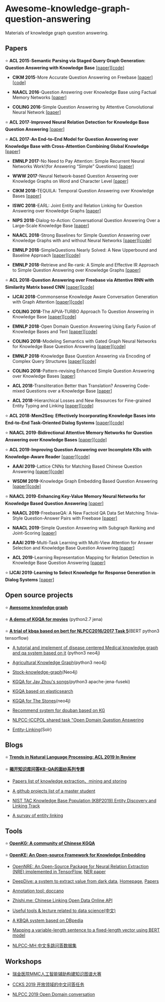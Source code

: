 # Awesome-knowledge-graph-question-answering
Materials of knowledge graph question answering.

## Papers

:star: **ACL 2015**-**Semantic Parsing via Staged Query Graph Generation: Question Answering with Knowledge Base** 
[[paper]](https://www.microsoft.com/en-us/research/publication/semantic-parsing-via-staged-query-graph-generation-question-answering-with-knowledge-base/)[[code]](https://github.com/scottyih/STAGG) 

- **CIKM 2015**-More Accurate Question Answering on Freebase 
[[paper]](https://dl_acm.gg363.site/citation.cfm?id=2806472)[[code]](https://github.com/ad-freiburg/aqqu)

- **NAACL 2016**-Question Answering over Knowledge Base using Factual Memory Networks
[[paper]](https://www.aclweb.org/anthology/N16-2016.pdf)

- **COLING 2016**-Simple Question Answering by Attentive Convolutional Neural Network
[[paper]](https://www.aclweb.org/anthology/C16-1164.pdf)

:star:  **ACL 2017**-**Improved Neural Relation Detection for Knowledge Base Question Answering**
[[paper]](https://arxiv.org/pdf/1704.06194.pdf)

:star:  **ACL 2017**-**An End-to-End Model for Question Answering over Knowledge Base with Cross-Attention Combining Global Knowledge**
[[paper]](https://www.aclweb.org/anthology/P17-1021.pdf)

- **EMNLP 2017**-No Need to Pay Attention: Simple Recurrent Neural Networks Work!(for Answering “Simple” Questions)
[[paper]](https://www.aclweb.org/anthology/D17-1307.pdf)

- **WWW 2017**-Neural Network-based Question Answering over Knowledge Graphs on Word and Character Level
[[paper]](https://dl.acm.org/ft_gateway.cfm?id=3052675&ftid=1864214&dwn=1&CFID=166354814&CFTOKEN=b24a6cc918c31342-57EF028D-FC77-0D58-1C25E6922FA4B332)

- **CIKM 2018**-TEQUILA: Temporal Question Answering over Knowledge Bases
[[paper]](https://dl.acm.org/citation.cfm?id=3269247&dl=ACM&coll=DL)

- **ISWC 2018**-EARL: Joint Entity and Relation Linking for Question Answering over Knowledge Graphs
[[paper]](https://arxiv.org/pdf/1801.03825.pdf)

- **NIPS 2018**-Dialog-to-Action: Conversational Question Answering Over a Large-Scale Knowledge Base
[[paper]](http://papers.nips.cc/paper/7558-dialog-to-action-conversational-question-answering-over-a-large-scale-knowledge-base)

- **NAACL 2018**-Strong Baselines for Simple Question Answering over Knowledge Graphs with and without Neural Networks 
[[paper]](https://www.aclweb.org/anthology/N18-2047.pdf)[[code]](https://github.com/castorini/BuboQA)

- **EMNLP 2018**-SimpleQuestions Nearly Solved: A New Upperbound and Baseline Approach 
[[paper]](http://aclweb.org/anthology/D18-1051)[[code]](https://github.com/PetrochukM/Simple-QA-EMNLP-2018)

- **EMNLP 2018**-Retrieve and Re-rank: A Simple and Effective IR Approach to Simple Question Answering over Knowledge Graphs
[[paper]](https://www.aclweb.org/anthology/W18-5504.pdf)

:star:  **ACL 2018**-**Question Answering over Freebase via Attentive RNN with Similarity Matrix based CNN** 
[[paper]](https://arxiv.gg363.site/vc/arxiv/papers/1804/1804.03317v2.pdf)[[code]](https://github.com/quyingqi/kbqa-ar-smcnn)

- **IJCAI 2018**-Commonsense Knowledge Aware Conversation Generation with Graph Attention
[[paper]](https://www.ijcai.org/proceedings/2018/0643.pdf)[[code]](https://github.com/tuxchow/ccm)

- **COLING 2018**-The APVA-TURBO Approach To Question Answering in Knowledge Base 
[[paper]](https://www.aclweb.org/anthology/C18-1170.pdf)[[code]](https://github.com/wavewangyue/kbqa)

- **EMNLP 2018**-Open Domain Question Answering Using Early Fusion of Knowledge Bases and Text
[[paper]](https://arxiv.org/pdf/1809.00782.pdf)[[code]](https://github.com/OceanskySun/GraftNet)

- **COLING 2018**-Modeling Semantics with Gated Graph Neural Networks for Knowledge Base Question Answering
[[paper]](https://www.aclweb.org/anthology/C18-1280.pdf)[[code]](https://github.com/UKPLab/coling2018-graph-neural-networks-question-answering)

- **EMNLP 2018**-Knowledge Base Question Answering via Encoding of Complex Query Structures
[[paper]](http://www.cs.sjtu.edu.cn/~kzhu/papers/kzhu-kbqa-complex.pdf)[[code]](http://202.120.38.146/CompQA/)

- **COLING 2018**-Pattern-revising Enhanced Simple Question Answering over Knowledge Bases
[[paper]](https://www.aclweb.org/anthology/C18-1277.pdf)

- **ACL 2018**-Transliteration Better than Translation? Answering Code-mixed Questions over a Knowledge Base
[[paper]](https://www.aclweb.org/anthology/W18-3205.pdf)

- **ACL 2018**-Hierarchical Losses and New Resources for Fine-grained Entity Typing and Linking
[[paper]](https://people.cs.umass.edu/~luke/hierarchical-losses-resources.pdf)[[code]](https://github.com/MurtyShikhar/Hierarchical-Typing)

:star:  **ACL 2018**-**Mem2Seq: Effectively Incorporating Knowledge Bases into End-to-End Task-Oriented Dialog Systems**
[[paper]](https://arxiv.gg363.site/pdf/1804.08217.pdf)[[code]](https://github.com/HLTCHKUST/Mem2Seq)

:star:  **NAACL 2019**-**Bidirectional Attentive Memory Networks for Question Answering over Knowledge Bases**
[[paper]](https://arxiv.org/pdf/1903.02188.pdf)[[code]](https://github.com/hugochan/BAMnet)

:star:  **ACL 2019**-**Improving Question Answering over Incomplete KBs with Knowledge-Aware Reader**
[[paper]](https://arxiv.org/pdf/1905.07098.pdf)[[code]](https://github.com/xwhan/Knowledge-Aware-Reader)

- **AAAI 2019**-Lattice CNNs for Matching Based Chinese Question Answering
[[paper]](https://arxiv.org/pdf/1902.09087.pdf)[[code]](https://github.com/Erutan-pku/LCN-for-Chinese-QA)

- **WSDM 2019**-Knowledge Graph Embedding Based Question Answering
[[paper]](http://delivery.acm.org/10.1145/3300000/3290956/p105-huang.pdf?ip=115.156.143.194&id=3290956&acc=ACTIVE%20SERVICE&key=BF85BBA5741FDC6E%2ECC932049E1B2BA72%2E4D4702B0C3E38B35%2E4D4702B0C3E38B35&__acm__=1571675092_76f56bedcea4d1b226688787c8155752)[[code]](https://github.com/xhuang31/KEQA_WSDM19)

:star:  **NAACL 2019**-**Enhancing Key-Value Memory Neural Networks for Knowledge Based Question Answering**
[[paper]](https://pdfs.semanticscholar.org/8bc3/3f2d6bb9e6100b720e09c44e6c3ebee5614f.pdf?_ga=2.213130196.1139564236.1571666084-1338815220.1571666084)

- **NAACL 2019**-FreebaseQA: A New Factoid QA Data Set Matching Trivia-Style Question-Answer Pairs with Freebase
[[paper]](https://www.aclweb.org/anthology/N19-1028.pdf)

- **NAACL 2019**-Simple Question Answering with Subgraph Ranking and Joint-Scoring
[[paper]](https://www.aclweb.org/anthology/N19-1029.pdf)

- **AAAI 2019**-Multi-Task Learning with Multi-View Attention for Answer Selection and Knowledge Base Question Answering
[[paper]](https://www.aaai.org/ojs/index.php/AAAI/article/view/4593)

- **ACL 2019**-Learning Representation Mapping for Relation Detection in Knowledge Base Question Answering
[[paper]](https://arxiv.gg363.site/pdf/1907.07328.pdf)

:star:  **IJCAI 2019**-**Learning to Select Knowledge for Response Generation in Dialog Systems**
[[paper]](https://www.ijcai.org/proceedings/2019/0706.pdf)



## Open source projects

:star:  [**Awesome knowledge graph**](https://github.com/shaoxiongji/awesome-knowledge-graph)

:star:  [**A demo of KGQA for movies**](https://github.com/SimmerChan/KG-demo-for-movie) (python2.7 jena)

:star:  [**A trial of kbqa based on bert for NLPCC2016/2017 Task 5**](https://github.com/WenRichard/KBQA-BERT)(BERT python3 tensorflow)

- [A tutorial and implement of disease centered Medical knowledge graph and qa system based on it](https://github.com/SimmerChan/KG-demo-for-movie) (python3 neo4j)

- [Agricultural Knowledge Graph](https://github.com/qq547276542/Agriculture_KnowledgeGraph)(python3 neo4j)

- [Stock-knowledge-graph](https://github.com/lemonhu/stock-knowledge-graph)(Neo4j)

- [KGQA for Jay Zhou's songs](https://github.com/zhangtao-seu/Jay_KG)(python3 apache-jena-fuseki)

- [KGQA based on elasticsearch](http://www.openkg.cn/tool/elasticsearch-kbqa)

- [KGQA for The Stones](https://github.com/chizhu/KGQA_HLM)(neo4j)

- [Recommend system for douban based on KG](https://github.com/mattzheng/DouBanRecommend)

- [NLPCC-ICCPOL shared task "Open Domain Question Answering](https://github.com/soloice/QA-System)

- [Entity-Linking](https://github.com/songjs1993/Entity-Linking)(Solr)



## Blogs

:star:  [**Trends in Natural Language Processing: ACL 2019 In Review**](https://www.mihaileric.com/posts/nlp-trends-acl-2019/)

:star:  [**揭开知识库问答KB-QA的面纱系列专题**](https://zhuanlan.zhihu.com/p/27141786)

- [Papers list of knowledge extraction、mining and storing](https://github.com/Pelhans/paper_list/tree/master/knowledge_graph)

- [A github projects list of a master student](https://liuhuanyong.github.io/)

- [NIST TAC Knowledge Base Population (KBP2019) Entity Discovery and Linking Track](http://nlp.cs.rpi.edu/kbp/2019/elreading.html)

- [A survay of entity linking](https://zhuanlan.zhihu.com/p/63123685)



## Tools

:star:  [**OpenKG: A community of Chinese KGQA**](http://openkg.cn/home)

:star:  [**OpenKE: An Open-source Framework for Knowledge Embedding**](https://github.com/thunlp/OpenKE)

- [OpenNRE: An Open-Source Package for Neural Relation Extraction (NRE) implemented in TensorFlow](https://github.com/thunlp/OpenNRE/), [NER paper](https://github.com/thunlp/NREPapers)

- [DeepDive: a system to extract value from dark data](https://github.com/HazyResearch/deepdive), [Homepage](http://deepdive.stanford.edu/), [Papers](https://github.com/HazyResearch/deepdive/blob/master/doc/papers.md)

- [Annotation tool: doccano](https://github.com/chakki-works/doccano)

- [Zhishi.me: Chinese Linking Open Data Online API](http://zhishi.me/)

- [Useful tools & lecture related to data science(中文)](https://github.com/BrambleXu/knowledge-graph-learning/issues/131)

- [A KBQA system based on DBpedia](https://github.com/pkumod/gAnswer)

- [Mapping a variable-length sentence to a fixed-length vector using BERT model ](https://github.com/hanxiao/bert-as-service)

- [NLPCC-MH 中文多跳问答数据集](https://github.com/wavewangyue/NLPCC-MH)

## Workshops

- [瑞金医院MMC人工智能辅助构建知识图谱大赛](https://tianchi.aliyun.com/competition/introduction.htm?spm=5176.100066.0.0.457933afBacvqN&raceId=231687)

- [CCKS 2019 开放领域的中文问答任务](https://www.biendata.com/competition/ccks_2019_6/)

- [NLPCC 2019 Open Domain conversation](http://tcci.ccf.org.cn/conference/2019/cfpt.php)

